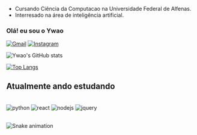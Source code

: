 - Cursando Ciência da Computacao na Universidade Federal de Alfenas.
- Interresado na área de inteligência artificial.
### Olá! eu sou o Ywao 

[![Gmail](https://img.shields.io/badge/Gmail-D14836?style=for-the-badge&logo=gmail&logoColor=white)](mailto:fugimoto.ywao@gmail.com)
[![Instagram](https://img.shields.io/badge/Instagram-E4405F?style=for-the-badge&logo=instagram&logoColor=white)](https://www.instagram.com/pedroywao/)


![Ywao's GitHub stats](https://github-readme-stats.vercel.app/api?username=YwaoFugimoto&theme=transparent_icons=true)

[![Top Langs](https://github-readme-stats.vercel.app/api/top-langs/?username=YwaoFugimoto&layout=compact&theme=tokyonight)](https://github.com/YwaoFugimoto/github-readme-stats)

## Atualmente ando estudando
<div style="display: inline_block"><br/>
<img align="center" alt="python" src= "https://img.shields.io/badge/Python-14354C?style=for-the-badge&logo=python&logoColor=white"/>
<img align="center" alt="react" src= "https://img.shields.io/badge/React-20232A?style=for-the-badge&logo=react&logoColor=61DAFB"/>
<img align="center" alt="nodejs" src= "https://img.shields.io/badge/Node.js-43853D?style=for-the-badge&logo=node.js&logoColor=white"/>
<img align="center" alt="jquery" src= "https://img.shields.io/badge/jQuery-0769AD?style=for-the-badge&logo=jquery&logoColor=white"/>
</div><br/>



  ![Snake animation](https://github.com/YwaoFugimoto/YwaoFugimoto/blob/output/github-contribution-grid-snake.svg)
 
</div>

<!---
YwaoFugimoto/YwaoFugimoto is a ✨ special ✨ repository because its `README.md` (this file) appears on your GitHub profile.
You can click the Preview link to take a look at your changes.
--->
